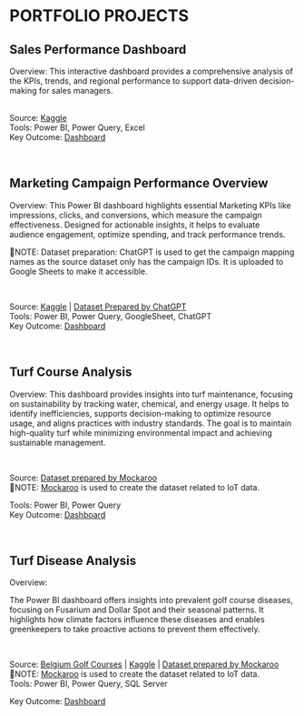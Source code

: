 # PORTFOLIO PROJECTS

<h2> Sales Performance Dashboard </h2> 
Overview:
This interactive dashboard provides a comprehensive analysis of the KPIs, trends, and regional performance to support data-driven decision-making for sales managers.
<br>
<br>

Source: [Kaggle](https://www.kaggle.com/datasets/rohitsahoo/sales-forecasting/data)
<br>
Tools: Power BI, Power Query, Excel
<br>
Key Outcome:
[Dashboard](https://app.powerbi.com/view?r=eyJrIjoiYmY5ZjEyMTctMmExNC00MTI5LTllZDUtYTU2NmI5ZWYwNzBmIiwidCI6ImZiNTI2ZDFmLWI4NWItNGVkMy04MzY3LTAzMWJjMTI1Njk3OSIsImMiOjEwfQ%3D%3D)

<br>

<h2> Marketing Campaign Performance Overview </h2> 

Overview:
This Power BI dashboard highlights essential Marketing KPIs like impressions, clicks, and conversions, which measure the campaign effectiveness. Designed for actionable insights, it helps to evaluate audience engagement, optimize spending, and track performance trends.

📝NOTE: Dataset preparation: ChatGPT is used to get the campaign mapping names as the source dataset only has the campaign IDs. It is uploaded to Google Sheets to make it accessible.

<br>

Source: [Kaggle](https://www.kaggle.com/datasets/madislemsalu/facebook-ad-campaign/data) | 
        [Dataset Prepared by ChatGPT](https://docs.google.com/spreadsheets/d/1WcJt7Beh4CRHVm41XZvcWzOyibs-6IrpG8Kl6MxoxsY/edit?gid=0#gid=0)
<br>
Tools: Power BI, Power Query, GoogleSheet, ChatGPT
<br>
Key Outcome:
[Dashboard](https://app.powerbi.com/view?r=eyJrIjoiZmFjZDVmZDQtNWM2Zi00NjRkLWE4N2ItNmE2YTRhZjhmNzgzIiwidCI6ImZiNTI2ZDFmLWI4NWItNGVkMy04MzY3LTAzMWJjMTI1Njk3OSIsImMiOjEwfQ%3D%3D&pageName=ReportSection)

<br>

<h2> Turf Course Analysis </h2> 

Overview:
This dashboard provides insights into turf maintenance, focusing on sustainability by tracking water, chemical, and energy usage. It helps to identify inefficiencies, supports decision-making to optimize resource usage, and aligns practices with industry standards. The goal is to maintain high-quality turf while minimizing environmental impact and achieving sustainable management.

<br>

Source: [Dataset prepared by Mockaroo](https://docs.google.com/spreadsheets/d/1qHhKiHN1J1SCiCWk3cYXhSnDxqTlGxoovO9j_v5FeqY/edit?usp=sharing)<br>
📝NOTE: [Mockaroo](https://www.mockaroo.com/) is used to create the dataset related to IoT data. 
<br>

Tools: Power BI, Power Query<br>
Key Outcome:
[Dashboard](https://app.powerbi.com/view?r=eyJrIjoiNjFiMmYwZDItMGRmOC00ZTBkLWJmZjEtNzUyMjIzYjc2MTMzIiwidCI6ImZiNTI2ZDFmLWI4NWItNGVkMy04MzY3LTAzMWJjMTI1Njk3OSIsImMiOjEwfQ%3D%3D)

<br>

<h2> Turf Disease Analysis </h2> 

Overview:

The Power BI dashboard offers insights into prevalent golf course diseases, focusing on Fusarium and Dollar Spot and their seasonal patterns. It highlights how climate factors influence these diseases and enables greenkeepers to take proactive actions to prevent them effectively.

<br>

Source: [Belgium Golf Courses](https://www.top100golfcourses.com/golf-courses/continental-europe/belgium) | [Kaggle](https://data.europa.eu/data/datasets/average-rainfall-temperature?locale=en) | [Dataset prepared by Mockaroo](https://docs.google.com/spreadsheets/d/11iONQw5AhRw4D3gDdiaAHlGLLixmLH6n-CacL4_JfyU/edit?usp=sharing)<br>
📝NOTE: [Mockaroo](https://www.mockaroo.com/) is used to create the dataset related to IoT data. 
<br>
Tools: Power BI, Power Query, SQL Server
<br>

Key Outcome:
[Dashboard](https://app.powerbi.com/view?r=eyJrIjoiNjE2NGMwNTktZGY3My00M2JmLTgwZjMtOGNmOWUyNTJkYTdkIiwidCI6ImZiNTI2ZDFmLWI4NWItNGVkMy04MzY3LTAzMWJjMTI1Njk3OSIsImMiOjEwfQ%3D%3D)



